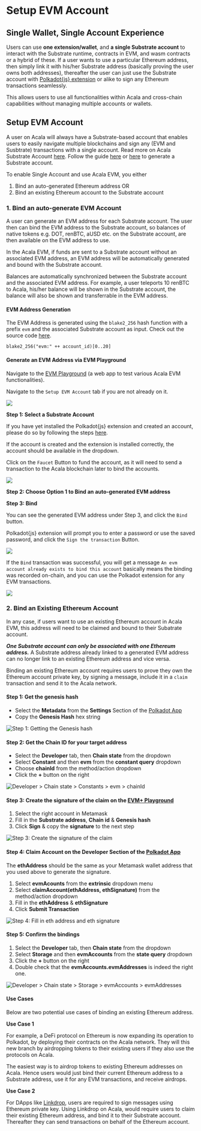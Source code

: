 # Setup EVM Account

## **Single Wallet, Single Account Experience**

Users can use **one extension/wallet**, and **a single Substrate account** to interact with the Substrate runtime, contracts in EVM, and wasm contracts or a hybrid of these. If a user wants to use a particular Ethereum address, then simply link it with his/her Substrate address (basically proving the user owns both addresses), thereafter the user can just use the Substrate account with [Polkadot{js} extension](https://wiki.polkadot.network/docs/en/learn-account-generation) or alike to sign any Ethereum transactions seamlessly.

This allows users to use all functionalities within Acala and cross-chain capabilities without managing multiple accounts or wallets.

## Setup EVM Account

A user on Acala will always have a Substrate-based account that enables users to easily navigate multiple blockchains and sign any (EVM and Susbtrate) transactions with a single account. Read more on Acala Substrate Account [here](https://wiki.acala.network/learn/basics/acala-account). Follow the guide [here](https://wiki.acala.network/learn/get-started#create-a-polkadot-account) or [here](https://wiki.polkadot.network/docs/en/learn-account-generation) to generate a Substrate account.

To enable Single Account and use Acala EVM, you either

1. Bind an auto-generated Ethereum address OR
2. Bind an existing Ethereum account to the Substrate account

### **1. Bind an auto-generate EVM Account**

A user can generate an EVM address for each Substrate account. The user then can bind the EVM address to the Substrate account, so balances of native tokens e.g. DOT, renBTC, aUSD etc. on the Substrate account, are then available on the EVM address to use.

In the Acala EVM, if funds are sent to a Substrate account without an associated EVM address, an EVM address will be automatically generated and bound with the Substrate account.

Balances are automatically synchronized between the Substrate account and the associated EVM address. For example, a user teleports 10 renBTC to Acala, his/her balance will be shown in the Substrate account, the balance will also be shown and transferrable in the EVM address.

#### EVM Address Generation

The EVM Address is generated using the `blake2_256` hash function with a prefix `evm` and the associated Substrate account as input. Check out the source code [here](https://github.com/AcalaNetwork/Acala/blob/master/modules/evm-accounts/src/lib.rs#L185-L186).

```
blake2_256("evm:" ++ account_id)[0..20]
```

#### Generate an EVM Address via EVM Playground

Navigate to the [EVM Playground](https://evm.acala.network/#/evmAccount) (a web app to test various Acala EVM functionalities).

Navigate to the `Setup EVM Account` tab if you are not already on it.

![](../../../../.gitbook/assets/screen-shot-2021-02-03-at-10.52.25-am.png)

**Step 1: Select a Substrate Account**

If you have yet installed the Polkadot{js} extension and created an account, please do so by following the steps [here](https://wiki.polkadot.network/docs/en/learn-account-generation#polkadotjs-browser-plugin).

If the account is created and the extension is installed correctly, the account should be available in the dropdown.

Click on the `Faucet` Button to fund the account, as it will need to send a transaction to the Acala blockchain later to bind the accounts.

![](../../../../.gitbook/assets/screen-shot-2021-02-03-at-10.53.47-am.png)

**Step 2: Choose Option 1 to Bind an auto-generated EVM address**

**Step 3: Bind**

You can see the generated EVM address under Step 3, and click the `Bind` button.

Polkadot{js} extension will prompt you to enter a password or use the saved password, and click the `Sign the transaction` Button.

![](../../../../.gitbook/assets/screen-shot-2021-02-03-at-10.54.49-am.png)

If the `Bind` transaction was successful, you will get a message `An evm account already exists to bind this account` basically means the binding was recorded on-chain, and you can use the Polkadot extension for any EVM transactions.

![](../../../../.gitbook/assets/screen-shot-2021-02-03-at-5.01.33-pm.png)

### **2. Bind an Existing Ethereum Account**

In any case, if users want to use an existing Ethereum account in Acala EVM, this address will need to be claimed and bound to their Subatrate account.

_**One Substrate account can only be associated with one Ethereum address.**_ A Substrate address already linked to a generated EVM address can no longer link to an existing Ethereum address and vice versa.

Binding an existing Ethereum account requires users to prove they own the Ethereum account private key, by signing a message, include it in a `claim` transaction and send it to the Acala network.

#### Step 1: Get the genesis hash

* Select the **Metadata** from the **Settings** Section of the [Polkadot App](https://polkadot.js.org/apps/?rpc=wss%3A%2F%2Fmandala-tc7-rpcnode.aca-dev.network%2Fws#/settings/metadata)
* Copy the **Genesis Hash** hex string

![Step 1: Getting the Genesis hash](<../../../../.gitbook/assets/image (34).png>)

#### Step 2: Get the Chain ID for your target address

* Select the **Developer** tab, then **Chain state** from the dropdown
* Select **Constant** and then **evm** from the **constant query** dropdown
* Choose **chainId** from the method/action dropdown
* Click the **+** button on the right

![Developer > Chain state > Constants > evm > chainId](<../../../../.gitbook/assets/image (31).png>)

#### Step 3: Create the signature of the claim on the [EVM+ Playground](https://evm.acala.network/#/Bind%20Account)

1. Select the right account in Metamask
2. Fill in the **Substrate address**, **Chain id** & **Genesis hash**
3. Click **Sign** & copy the **signature** to the next step

![Step 3: Create the signature of the claim](<../../../../.gitbook/assets/image (39).png>)

#### Step 4: Claim Account on the Developer Section of the [Polkadot App](https://polkadot.js.org/apps/?rpc=wss%3A%2F%2Fmandala-tc7-rpcnode.aca-dev.network%2Fws#/extrinsics)

The **ethAddress** should be the same as your Metamask wallet address that you used above to generate the signature.

1. Select **evmAcounts** from the **extrinsic** dropdown menu
2. Select **claimAccount(ethAddress, ethSignature)** from the method/action dropdown
3. Fill in the **ethAddress** & **ethSignature**
4. Click **Submit Transaction**

![Step 4: Fill in eth address and eth signature](<../../../../.gitbook/assets/image (42).png>)

#### Step 5: Confirm the bindings

1. Select the **Developer** tab, then **Chain state** from the dropdown
2. Select **Storage** and then **evmAccounts** from the **state query** dropdown
3. Click the **+** button on the right
4. Double check that the **evmAccounts.evmAddresses** is indeed the right one.

![Developer > Chain state > Storage > evmAccounts > evmAddresses](<../../../../.gitbook/assets/image (38).png>)

#### Use Cases

Below are two potential use cases of binding an existing Ethereum address.

**Use Case 1**

For example, a DeFi protocol on Ethereum is now expanding its operation to Polkadot, by deploying their contracts on the Acala network. They will this new branch by airdropping tokens to their existing users if they also use the protocols on Acala.

The easiest way is to airdrop tokens to existing Ethereum addresses on Acala. Hence users would just bind their current Ethereum address to a Substrate address, use it for any EVM transactions, and receive airdrops.

**Use Case 2**

For DApps like [Linkdrop](https://linkdrop.io), users are required to sign messages using Ethereum private key. Using Linkdrop on Acala, would require users to claim their existing Ethereum address, and bind it to their Substrate account. Thereafter they can send transactions on behalf of the Ethereum account.

